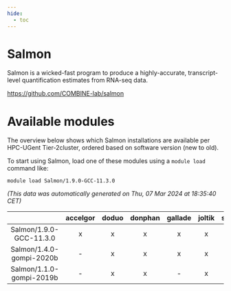 ```yaml
---
hide:
  - toc
---
```


Salmon
======


Salmon is a wicked-fast program to produce a highly-accurate, transcript-level quantification estimates from RNA-seq data.

https://github.com/COMBINE-lab/salmon
# Available modules


The overview below shows which Salmon installations are available per HPC-UGent Tier-2cluster, ordered based on software version (new to old).

To start using Salmon, load one of these modules using a `module load` command like:

```shell
module load Salmon/1.9.0-GCC-11.3.0
```

*(This data was automatically generated on Thu, 07 Mar 2024 at 18:35:40 CET)*  

| |accelgor|doduo|donphan|gallade|joltik|skitty|
| :---: | :---: | :---: | :---: | :---: | :---: | :---: |
|Salmon/1.9.0-GCC-11.3.0|x|x|x|x|x|x|
|Salmon/1.4.0-gompi-2020b|-|x|x|x|x|x|
|Salmon/1.1.0-gompi-2019b|-|x|x|-|x|x|
